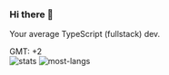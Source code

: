 ### Hi there 👋

Your average TypeScript (fullstack) dev.

GMT: +2
<br />
![stats](https://github-readme-stats.vercel.app/api?username=purpshell&show_icons=true&hide_title=true&count_private=true&theme=radical)
![most-langs](https://github-readme-stats.vercel.app/api/top-langs/?username=purpshell&hide=javascript,html&theme=radical&layout=compact) 

